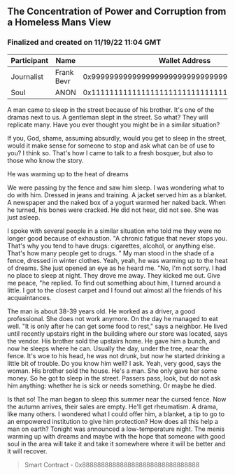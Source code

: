 ## **The Concentration of Power and Corruption from a Homeless Mans View**

### Finalized and created on 11/19/22 11:04 GMT

| Participant | Name | Wallet Address |
| ----------- | ----------- | ----------- |
| Journalist | Frank Bevr| 0x9999999999999999999999999999999999999999999 |
| Soul | ANON | 0x11111111111111111111111111111111111111111 |

A man came to sleep in the street because of his brother. It's one of the dramas next to us. A gentleman slept in the street. So what? They will replicate many. Have you ever thought you might be in a similar situation?

If you, God, shame, assuming absurdly, would you get to sleep in the street, would it make sense for someone to stop and ask what can be of use to you? I think so. That's how I came to talk to a fresh bosquer, but also to those who know the story.

He was warming up to the heat of dreams

We were passing by the fence and saw him sleep. I was wondering what to do with him. Dressed in jeans and training. A jacket served him as a blanket. A newspaper and the naked box of a yogurt warmed her naked back. When he turned, his bones were cracked. He did not hear, did not see. She was just asleep.

I spoke with several people in a similar situation who told me they were no longer good because of exhaustion. "A chronic fatigue that never stops you. That's why you tend to have drugs: cigarettes, alcohol, or anything else. That's how many people get to drugs. " My man stood in the shade of a fence, dressed in winter clothes. Yeah, yeah, he was warming up to the heat of dreams. She just opened an eye as he heard me. "No, I'm not sorry. I had no place to sleep at night. They drove me away. They kicked me out. Give me peace, "he replied. To find out something about him, I turned around a little. I got to the closest carpet and I found out almost all the friends of his acquaintances.

The man is about 38-39 years old. He worked as a driver, a good professional. She does not work anymore. On the day he managed to eat well. "It is only after he can get some food to rest," says a neighbor. He lived until recently upstairs right in the building where our store was located, says the vendor. His brother sold the upstairs home. He gave him a bunch, and now he sleeps where he can. Usually the day, under the tree, near the fence. It's woe to his head, he was not drunk, but now he started drinking a little bit of trouble. Do you know him well? I ask. Yeah, very good, says the woman. His brother sold the house. He's a man. She only gave her some money. So he got to sleep in the street. Passers pass, look, but do not ask him anything: whether he is sick or needs something. Or maybe he died.

Is that so! The man began to sleep this summer near the cursed fence. Now the autumn arrives, their sales are empty. He'll get rheumatism. A drama, like many others. I wondered what I could offer him, a blanket, a tip to go to an empowered institution to give him protection? How does all this help a man on earth? Tonight was announced a low-temperature night. The menis warming up with dreams and maybe with the hope that someone with good soul in the area will take it and take it somewhere where it will be better and it will recover.

> Smart Contract - 0x8888888888888888888888888888888
